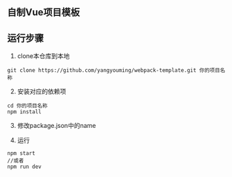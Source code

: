 ## 自制Vue项目模板

## 运行步骤
1. clone本仓库到本地
```base
git clone https://github.com/yangyouming/webpack-template.git 你的项目名称
```

2. 安装对应的依赖项
```
cd 你的项目名称
npm install
```

3. 修改package.json中的name


4. 运行
```
npm start
//或者
npm run dev
```